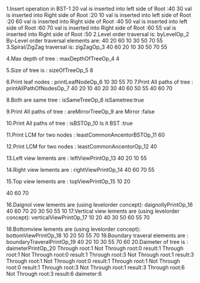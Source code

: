 1.Insert operation in BST-1
20 val is inserted into left side of Root :40
30 val is inserted into Right side of Root :20
10 val is inserted into left side of Root :20
60 val is inserted into Right side of Root :40
50 val is inserted into left side of Root :60
70 val is inserted into Right side of Root :60
55 val is inserted into Right side of Root :50
2.Level order traversal is: byLevelOp_2
By-Level order traversal elements are:
40 
20 60 
10 30 50 70 
55 
3.Spiral/ZigZag traversal is: zigZagOp_3
40 
60 20 
10 30 50 70 
55 

4.Max depth of tree : maxDepthOfTreeOp_4
4

5.Size of tree  is : sizeOfTreeOp_5
8

6.Print leaf nodes : printLeafNodeOp_6
10 30 55 70 
7.Print All paths of tree : printAllPathOfNodesOp_7
40 20 10 
40 20 30 
40 60 50 55 
40 60 70 

8.Both are same tree : isSameTreeOp_8
isSametree:true

9.Print All paths of tree : areMirrorTreeOp_9
are Mirror :false

10.Print All paths of tree : isBSTOp_10
Is it BST  :true

11.Print LCM for two nodes : leastCommonAncentorBSTOp_11
60

12.Print LCM for two nodes : leastCommonAncentorOp_12
40

13.Left view lements are : leftViewPrintOp_13
40
20
10
55

14.Right view lements are : rightViewPrintOp_14
40
60
70
55

15.Top view lements are : topViewPrintOp_15
10
20

40
60
70

16.Daignol view lements are  (using levelorder concept): daignollyPrintOp_16
40 60 70 
20 30 50 55 
10 
17.Vertical view lements are  (using levelorder concept): verticalViewPrintOp_17
10 
20 
40 30 50 
60 55 
70 

18.Bottomview lements are  (using levelorder concept): bottomViewPrintOp_18
10 20 50 55 70 
19.Boundary traveral elements are  : boundaryTraveralPrintOp_19
40 20 10 30 55 70 60 
20.Daimeter of tree is  : daimeterPrintOp_20
Through root:1
Not Through root:0
result:1
Through root:1
Not Through root:0
result:1
Through root:3
Not Through root:1
result:3
Through root:1
Not Through root:0
result:1
Through root:1
Not Through root:0
result:1
Through root:3
Not Through root:1
result:3
Through root:6
Not Through root:3
result:6
daimeter:6

